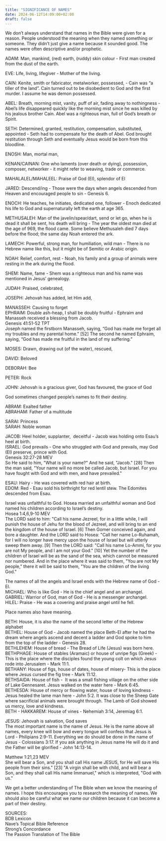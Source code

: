 ```yaml
---
title: "SIGNIFICANCE OF NAMES"
date: 2024-06-12T14:09:00+02:00
draft: false
---
```

<html>
 <head></head>
 <body>
  <p>We don’t always understand that names in the Bible were given for a reason. People understood the meaning when they named something or someone. They didn’t just give a name because it sounded good. The names were often descriptive and/or prophetic.</p>
  <p>ADAM: Man, mankind, (red) earth, (ruddy) skin colour - First man created from the dust of the earth.</p>
  <p>EVE: Life, living, lifegiver - Mother of the living.</p>
  <p>CAIN: Kenite, smith or fabricator, metalworker, possessed, - Cain was “a tiller of the land”. Cain turned out to be disobedient to God and the first murder. I assume he was demon possessed.</p>
  <p>ABEL: Breath, morning mist, vanity, puff of air, fading away to nothingness - Abel’s life disappeared quickly like the morning mist since he was killed by his jealous brother Cain. Abel was a righteous man, full of God’s breath or Spirit.</p>
  <p>SETH: Determined, granted, restitution, compensation, substituted, appointed - Seth had to compensate for the death of Abel. God brought restitution through Seth and eventually Jesus would be born from this bloodline.</p>
  <p>ENOSH: Man, mortal man,</p>
  <p>KENAN/CAINAN: One who laments (over death or dying), possession, composer, networker - it might refer to weaving, trade or commerce.</p>
  <p>MAHALALEL/MAHALEEL: Praise of God (El), splendor of El</p>
  <p>JARED: Descend/ing - Those were the days when angels descended from Heaven and encouraged people to sin - Genesis 6.</p>
  <p>ENOCH: He teaches, he initiates, dedicated one, follower - Enoch dedicated his life to God and supernaturally left the earth at age 365.</p>
  <p>METHUSALEH: Man of the javelin/spear/dart, send or let go, when he is dead it shall be sent, his death will bring - The year the oldest man died at the age of 969, the flood came. Some believe Methusaleh died 7 days before the flood; the same day Noah entered the ark.</p>
  <p>LAMECH: Powerful, strong man, for humiliation, wild man - There is no Hebrew name like this, but it might be of Semitic or Arabic origin.</p>
  <p>NOAH: Relief, comfort, rest - Noah, his family and a group of animals were resting in the ark during the flood.</p>
  <p>SHEM: Name, fame - Shem was a righteous man and his name was mentioned in Jesus’ genealogy.</p>
  <p>JUDAH: Praised, celebrated,</p>
  <p>JOSEPH: Jehovah has added, let Him add,</p>
  <p>MANASSEH: Causing to forget<br>EPHRAIM: Double ash-heap, I shall be doubly fruitful - Ephraim and Manasseh received a blessing from Jacob.&nbsp;<br>Genesis 41:51-52 TPT<br>Joseph named the firstborn Manasseh, saying, “God has made me forget all my troubles and my parental home.” [52] The second he named Ephraim, saying, “God has made me fruitful in the land of my suffering.”</p>
  <p>MOSES: Drawn, drawing out (of the water), rescued,</p>
  <p>DAVID: Beloved</p>
  <p>DEBORAH: Bee</p>
  <p>PETER: Rock</p>
  <p>JOHN: Jehovah is a gracious giver, God has favoured, the grace of God</p>
  <p>God sometimes changed people’s names to fit their destiny.</p>
  <p>ABRAM: Exalted father<br>ABRAHAM: Father of a multitude</p>
  <p>SARAI: Princess<br>SARAH: Noble woman</p>
  <p>JACOB: Heel holder, supplanter, &nbsp;deceitful - Jacob was holding onto Esau’s heel at birth.<br>ISRAEL: God prevails - One who struggled with God and prevails, may God (El) preserve, prince with God.<br>Genesis 32:27-28 MEV<br>So He said to him, "What is your name?" And he said, "Jacob." [28] Then the man said, "Your name will no more be called Jacob, but Israel. For you have fought with God and with men, and have prevailed."</p>
  <p>ESAU: Hairy - He was covered with red hair at birth.&nbsp;<br>EDOM: Red - Esau sold his birthright for red lentil stew. The Edomites descended from Esau.</p>
  <p>Israel was unfaithful to God. Hosea married an unfaithful woman and God named his children according to Israel’s destiny.<br>Hosea 1:4,6,9-10 MEV<br>The LORD said to him: "Call his name Jezreel, for in a little while, I will punish the house of Jehu for the blood of Jezreel, and will bring to an end the kingdom of the house of Israel. [6] Then Gomer conceived again, and bore a daughter. And the LORD said to Hosea: "Call her name Lo-Ruhamah, for I will no longer have mercy upon the house of Israel but will utterly sweep them away. [9] Then the LORD said: "Call his name Lo-Ammi, for you are not My people, and I am not your God." [10] Yet the number of the children of Israel will be as the sand of the sea, which cannot be measured nor numbered. And in the place where it was said to them, "You are not My people," there it will be said to them, "You are the children of the living God."</p>
  <p>The names of all the angels and Israel ends with the Hebrew name of God -El.<br>MICHAEL: Who is like God - He is the chief angel and an archangel.<br>GABRIEL: Warrior of God, man of God - He is a messenger archangel.<br>HILEL: Praise - He was a covering and praise angel until he fell.</p>
  <p>Place names also have meaning.</p>
  <p>BETH: House, it is also the name of the second letter of the Hebrew alphabet<br>BETHEL: House of God - Jacob named the place Beth-El after he had the dream where angels ascend and decent a ladder and God spoke to him from the top of the ladder - Genesis 28.&nbsp;<br>BETHLEHEM: House of bread - The Bread of Life (Jesus) was born here.<br>BETHPHAGE: House of stables (Aramaic) or house of unripe figs (Greek) - This is the place where the disciples found the young colt on which Jesus rode into Jerusalem - Mark 11:1.<br>BETHANY: House of figs, house of dates, house of misery- This is the place where Jesus cursed the fig tree - Mark 11:12.<br>BETHSAIDA: House of fish - &nbsp;It was a small fishing village on the other side of Lake Gennesaret. Jesus walked on the water here - Mark 6:45.<br>BETHESDA: House of mercy or flowing water, house of loving kindness - Jesus healed the lame man here - John 5:2. It was close to the Sheep Gate where sacrificial animals were brought through. The Lamb of God showed us mercy, love and kindness.<br>BETH - HAKKAREM: House of vines - Nehemiah 3:14, Jeremiag 6:1.</p>
  <p>JESUS: Jehovah is salvation, God saves<br>The most important name is the name of Jesus. He is the name above all names, every knee will bow and every tongue will confess that Jesus is Lord - Philipians 2:9-11. Everything we do should be done in the name of Jesus - Colossians 3:17. If you ask anything in Jesus name He will do it and the Father will be glorified - John 14:13-14.</p>
  <p>Matthew 1:21,23 MEV<br>She will bear a Son, and you shall call His name JESUS, for He will save His people from their sins." [23] "A virgin shall be with child, and will bear a Son, and they shall call His name Immanuel," which is interpreted, "God with us."</p>
  <p>We get a better understanding of The Bible when we know the meaning of names. I hope this encourages you to research the meaning of names. We should also be careful what we name our children because it can become a part of their destiny.</p>
  <p>SOURCES:<br>BDB Lexicon<br>Nave’s Topical Bible Reference<br>Strong’s Concordance<br>The Passion Translation of The Bible<br>&nbsp;</p>
 </body>
</html>
